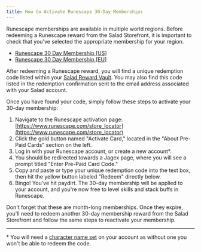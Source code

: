 ```yaml
---
title: How to Activate Runescape 30-Day Memberships
---
```


Runescape memberships are available in multiple world regions. Before redeeming a Runescape reward from the Salad
Storefront, it is important to check that you've selected the appropriate membership for your region.

- [Runescape 30 Day Membership \[US\]](https://salad.com/store/Rewards/020bb576-49ab-459c-98f5-6806dfa29056)
- [Runescape 30 Day Membership \[EU\]](https://salad.com/store/Rewards/da77ec96-a254-490a-a6ef-3396307ba31e)

After redeeming a Runescape reward, you will find a unique redemption code listed within your
[Salad Reward Vault](/docs/guides/using-salad/125-where-to-find-your-reward-redemption-code). You may also find this
code listed in the redemption confirmation sent to the email address associated with your Salad account.

Once you have found your code, simply follow these steps to activate your 30-day membership:

1. Navigate to the Runescape activation page:
   [https://www.runescape.com/store_locator](https://www.runescape.com/store_locator)
2. Click the gold button named "Activate Card," located in the "About Pre-Paid Cards" section on the left.
3. Log in with your Runescape account, or create a new account\*.
4. You should be redirected towards a Jagex page, where you will see a prompt titled "Enter Pre-Paid Card Code."
5. Copy and paste or type your unique redemption code into the text box, then hit the yellow button labeled "Redeem"
   directly below.
6. Bingo! You've hit paydirt. The 30-day membership will be applied to your account, and you're now free to level skills
   and stack buffs in Runescape.

Don't forget that these are month-long memberships. Once they expire, you'll need to redeem another 30-day membership
reward from the Salad Storefront and follow the same steps to reactivate your membership.

---

\* You will need a [character name set](https://support.runescape.com/hc/en-gb/articles/206519409) on your account as
without one you won't be able to redeem the code.
